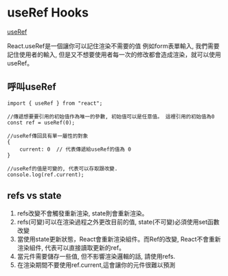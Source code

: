 # useRef Hooks

[useRef](https://react.dev/reference/react/useRef)

React.useRef是一個讓你可以記住渲染不需要的值
例如form表單輸入, 我們需要記住使用者的輸入, 
但是又不想要使用者每一次的修改都會造成渲染，就可以使用useRef。

## 呼叫useRef

```
import { useRef } from "react";

//傳遞想要要引用的初始值作為唯一的參數, 初始值可以是任意值。 這裡引用的初始值為0
const ref = useRef(0);

//useRef傳回具有單一屬性的對象
{
    current: 0  // 代表傳遞給useRef的值為 0 
}

//useRef的值是可變的, 代表可以存取跟改變.
console.log(ref.current);
```

## refs vs state

1. refs改變不會觸發重新渲染, state則會重新渲染。
2. refs(可變)可以在渲染過程之外更改目前的值, state(不可變)必須使用set函數改變
3. 當使用state更新狀態，React會重新渲染組件。而Ref的改變, React不會重新渲染組件, 代表可以直接讀取更新的ref。
4. 當元件需要儲存一些值, 但不影響渲染邏輯的話, 請使用refs.
5. 在渲染期間不要使用ref.current,這會讓你的元件很難以預測